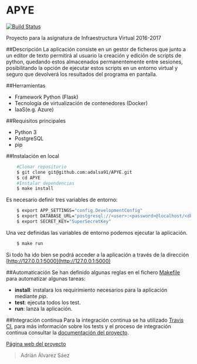 # APYE

[![Build Status](https://travis-ci.org/adalsa91/APYE.svg?branch=master)](https://travis-ci.org/adalsa91/APYE)

Proyecto para la asignatura de Infraestructura Virtual 2016-2017

##Descripción
La aplicación consiste en un gestor de ficheros que junto a un editor de texto permitirá al usuario la creación y edición de scripts de python, quedando estos almacenados permanentemente entre sesiones, posibilitando la opción de ejecutar estos scripts en un entorno virtual y seguro que devolverá los resultados del programa en pantalla.

##Herramientas
  - Framework Python (Flask)
  - Tecnología de virtualización de contenedores (Docker)
  - IaaS(e.g. Azure)

##Requisitos principales
  - Python 3
  - PostgreSQL
  - pip

##Instalación en local
```bash
	#Clonar repositorio
	$ git clone git@github.com:adalsa91/APYE.git
	$ cd APYE
	#Instalar dependencias
	$ make install
```

Es necesario definir tres variables de entorno:
```bash
	$ export APP_SETTINGS="config.DevelopmentConfig"
	$ export DATABASE_URL="postgresql://<user>:<password>@localhost/<db_name>"
	$ export SECRET_KEY="SuperSecretKey"
```

Una vez definidas las variables de entorno podemos ejecutar la aplicación.

```bash
	$ make run
```

Si todo ha ido bien se podrá acceder a la aplicación a través de la dirección [http://127.0.0.1:5000](http://127.0.0.1:5000)

##Automaticación
Se han definido algunas reglas en el fichero [Makefile](https://github.com/adalsa91/APYE/blob/master/Makefile) para automatizar algunas tareas:

- **install**: instalara los requirimiento necesarios para la aplicación mediante *pip*.
- **test**: ejecuta todos los test.
- **run**: lanza la aplicación.
    
##Integración continua
Para la integración continua se ha utilizado [Travis CI](https://travis-ci.org/adalsa91/APYE), para más información sobre los tests y el proceso de integración continua consultar la [documentación del proyecto](https://adalsa91.github.io/APYE/).



[Página web del proyecto](https://adalsa91.github.io/APYE/ "Página web del proyecto")

>Adrián Álvarez Sáez